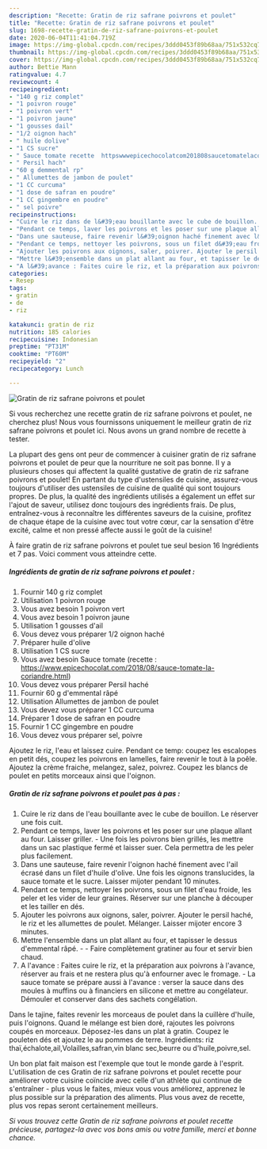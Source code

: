 ```yaml
---
description: "Recette: Gratin de riz safrane poivrons et poulet"
title: "Recette: Gratin de riz safrane poivrons et poulet"
slug: 1698-recette-gratin-de-riz-safrane-poivrons-et-poulet
date: 2020-06-04T11:41:04.719Z
image: https://img-global.cpcdn.com/recipes/3ddd0453f89b68aa/751x532cq70/gratin-de-riz-safrane-poivrons-et-poulet-photo-principale-de-la-recette.jpg
thumbnail: https://img-global.cpcdn.com/recipes/3ddd0453f89b68aa/751x532cq70/gratin-de-riz-safrane-poivrons-et-poulet-photo-principale-de-la-recette.jpg
cover: https://img-global.cpcdn.com/recipes/3ddd0453f89b68aa/751x532cq70/gratin-de-riz-safrane-poivrons-et-poulet-photo-principale-de-la-recette.jpg
author: Bettie Mann
ratingvalue: 4.7
reviewcount: 4
recipeingredient:
- "140 g riz complet"
- "1 poivron rouge"
- "1 poivron vert"
- "1 poivron jaune"
- "1 gousses dail"
- "1/2 oignon hach"
- " huile dolive"
- "1 CS sucre"
- " Sauce tomate recette  httpswwwepicechocolatcom201808saucetomatelacoriandrehtml"
- " Persil hach"
- "60 g demmental rp"
- " Allumettes de jambon de poulet"
- "1 CC curcuma"
- "1 dose de safran en poudre"
- "1 CC gingembre en poudre"
- " sel poivre"
recipeinstructions:
- "Cuire le riz dans de l&#39;eau bouillante avec le cube de bouillon. Le réserver une fois cuit."
- "Pendant ce temps, laver les poivrons et les poser sur une plaque allant au four. Laisser griller. Une fois les poivrons bien grillés, les mettre dans un sac plastique fermé et laisser suer. Cela permettra de les peler plus facilement."
- "Dans une sauteuse, faire revenir l&#39;oignon haché finement avec l&#39;ail écrasé dans un filet d&#39;huile d&#39;olive. Une fois les oignons translucides, la sauce tomate et le sucre. Laisser mijoter pendant 10 minutes."
- "Pendant ce temps, nettoyer les poivrons, sous un filet d&#39;eau froide, les peler et les vider de leur graines. Réserver sur une planche à découper et les tailler en dés."
- "Ajouter les poivrons aux oignons, saler, poivrer. Ajouter le persil haché, le riz et les allumettes de poulet. Mélanger. Laisser mijoter encore 3 minutes."
- "Mettre l&#39;ensemble dans un plat allant au four, et tapisser le dessus d&#39;emmental râpé.  Faire complètement gratiner au four et servir bien chaud."
- "A l&#39;avance : Faites cuire le riz, et la préparation aux poivrons à l&#39;avance, réserver au frais et ne restera plus qu&#39;à enfourner avec le fromage.  La sauce tomate se prépare aussi à l&#39;avance : verser la sauce dans des moules à muffins ou à financiers en silicone et mettre au congélateur. Démouler et conserver dans des sachets congélation."
categories:
- Resep
tags:
- gratin
- de
- riz

katakunci: gratin de riz 
nutrition: 185 calories
recipecuisine: Indonesian
preptime: "PT31M"
cooktime: "PT60M"
recipeyield: "2"
recipecategory: Lunch

---
```



![Gratin de riz safrane poivrons et poulet](https://img-global.cpcdn.com/recipes/3ddd0453f89b68aa/751x532cq70/gratin-de-riz-safrane-poivrons-et-poulet-photo-principale-de-la-recette.jpg)

Si vous recherchez une recette gratin de riz safrane poivrons et poulet, ne cherchez plus! Nous vous fournissons uniquement le meilleur gratin de riz safrane poivrons et poulet ici. Nous avons un grand nombre de recette à tester.

La plupart des gens ont peur de commencer à cuisiner gratin de riz safrane poivrons et poulet de peur que la nourriture ne soit pas bonne. Il y a plusieurs choses qui affectent la qualité gustative de gratin de riz safrane poivrons et poulet! En partant du type d'ustensiles de cuisine, assurez-vous toujours d'utiliser des ustensiles de cuisine de qualité qui sont toujours propres. De plus, la qualité des ingrédients utilisés a également un effet sur l'ajout de saveur, utilisez donc toujours des ingrédients frais. De plus, entraînez-vous à reconnaître les différentes saveurs de la cuisine, profitez de chaque étape de la cuisine avec tout votre cœur, car la sensation d'être excité, calme et non pressé affecte aussi le goût de la cuisine!

<!--inarticleads1-->

À faire gratin de riz safrane poivrons et poulet tue seul besion 16 Ingrédients et 7 pas. Voici comment vous atteindre cette.

##### Ingrédients de gratin de riz safrane poivrons et poulet :

1. Fournir 140 g riz complet
1. Utilisation 1 poivron rouge
1. Vous avez besoin 1 poivron vert
1. Vous avez besoin 1 poivron jaune
1. Utilisation 1 gousses d&#39;ail
1. Vous devez vous préparer 1/2 oignon haché
1. Préparer  huile d&#39;olive
1. Utilisation 1 CS sucre
1. Vous avez besoin  Sauce tomate (recette : https://www.epicechocolat.com/2018/08/sauce-tomate-la-coriandre.html)
1. Vous devez vous préparer  Persil haché
1. Fournir 60 g d&#39;emmental râpé
1. Utilisation  Allumettes de jambon de poulet
1. Vous devez vous préparer 1 CC curcuma
1. Préparer 1 dose de safran en poudre
1. Fournir 1 CC gingembre en poudre
1. Vous devez vous préparer  sel, poivre


Ajoutez le riz, l&#39;eau et laissez cuire. Pendant ce temp: coupez les escalopes en petit dés, coupez les poivrons en lamelles, faire revenir le tout à la poêle. Ajoutez la crème fraiche, melangez, salez, poivrez. Coupez les blancs de poulet en petits morceaux ainsi que l&#39;oignon. 

<!--inarticleads2-->

##### Gratin de riz safrane poivrons et poulet pas à pas :

1. Cuire le riz dans de l&#39;eau bouillante avec le cube de bouillon. Le réserver une fois cuit.
1. Pendant ce temps, laver les poivrons et les poser sur une plaque allant au four. Laisser griller. - Une fois les poivrons bien grillés, les mettre dans un sac plastique fermé et laisser suer. Cela permettra de les peler plus facilement.
1. Dans une sauteuse, faire revenir l&#39;oignon haché finement avec l&#39;ail écrasé dans un filet d&#39;huile d&#39;olive. Une fois les oignons translucides, la sauce tomate et le sucre. Laisser mijoter pendant 10 minutes.
1. Pendant ce temps, nettoyer les poivrons, sous un filet d&#39;eau froide, les peler et les vider de leur graines. Réserver sur une planche à découper et les tailler en dés.
1. Ajouter les poivrons aux oignons, saler, poivrer. Ajouter le persil haché, le riz et les allumettes de poulet. Mélanger. Laisser mijoter encore 3 minutes.
1. Mettre l&#39;ensemble dans un plat allant au four, et tapisser le dessus d&#39;emmental râpé. -  - Faire complètement gratiner au four et servir bien chaud.
1. A l&#39;avance : Faites cuire le riz, et la préparation aux poivrons à l&#39;avance, réserver au frais et ne restera plus qu&#39;à enfourner avec le fromage. -  La sauce tomate se prépare aussi à l&#39;avance : verser la sauce dans des moules à muffins ou à financiers en silicone et mettre au congélateur. Démouler et conserver dans des sachets congélation.


Dans le tajine, faites revenir les morceaus de poulet dans la cuillère d&#39;huile, puis l&#39;oignons. Quand le mélange est bien doré, rajoutes les poivrons coupés en morceaux. Déposez-les dans un plat à gratin. Coupez le pouleten dés et ajoutez le au pommes de terre. Ingrédients: riz thaï,échalote,ail,Volailles,safran,vin blanc sec,beurre ou d&#39;huile,poivre,sel. 

<!--inarticleads1-->

<p>
Un bon plat fait maison est l'exemple que tout le monde garde à l'esprit. L'utilisation de ces Gratin de riz safrane poivrons et poulet recette pour améliorer votre cuisine coïncide avec celle d'un athlète qui continue de s'entraîner - plus vous le faites, mieux vous vous améliorez, apprenez le plus possible sur la préparation des aliments. Plus vous avez de recette, plus vos repas seront certainement meilleurs.
</p>

<p>
<i>Si vous trouvez cette Gratin de riz safrane poivrons et poulet recette précieuse, partagez-la avec vos bons amis ou votre famille, merci et bonne chance.</i>
</p>
